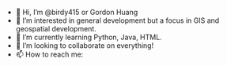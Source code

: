 - 👋 Hi, I’m @birdy415 or Gordon Huang
- 👀 I’m interested in general development but a focus in GIS and geospatial development.
- 🌱 I’m currently learning Python, Java, HTML.
- 💞️ I’m looking to collaborate on everything!
- 📫 How to reach me:

<!---
birdy415/birdy415 is a ✨ special ✨ repository because its `README.md` (this file) appears on your GitHub profile.
You can click the Preview link to take a look at your changes.
--->
